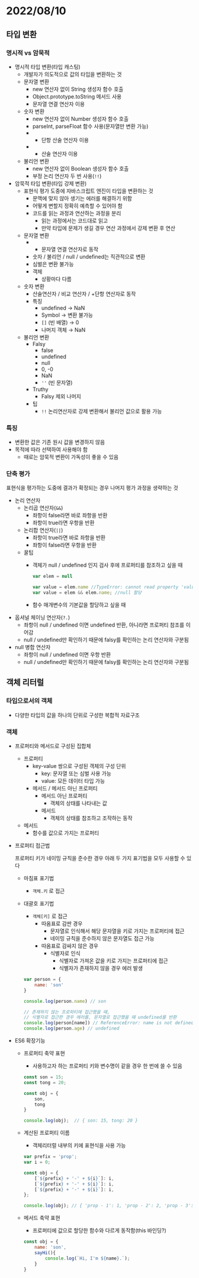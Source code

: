 # 2022/08/10

## 타입 변환

### 명시적 vs 암묵적

- 명시적 타입 변환(타입 캐스팅)
    - 개발자가 의도적으로 값의 타입을 변환하는 것
    - 문자열 변환
        - new 연산자 없이 String 생성자 함수 호출
        - Object.prototype.toString 메서드 사용
        - 문자열 연결 연산자 이용
    - 숫자 변환
        - new 연산자 없이 Number 생성자 함수 호출
        - parseInt, parseFloat 함수 사용(문자열만 변환 가능)
        - + 단항 산술 연산자 이용
        - * 산술 연산자 이용
    - 불리언 변환
        - new 연산자 없이 Boolean 생성자 함수 호출
        - 부정 논리 연산자 두 번 사용(`!!`)
- 암묵적 타입 변환(타입 강제 변환)
    - 표현식 평가 도중에 자바스크립트 엔진이 타입을 변환하는 것
        - 문맥에 맞지 않아 생기는 에러를 해결하기 위함
        - 어떻게 변할지 정확히 예측할 수 있어야 함
        - 코드를 읽는 과정과 연산하는 과정을 분리
            - 읽는 과정에서는 코드대로 읽고
            - 만약 타입에 문제가 생길 경우 연산 과정에서 강제 변환 후 연산
    - 문자열 변환
        - + 문자열 연결 연산자로 동작
        - 숫자 / 불리언 / null / undefined는 직관적으로 변환
        - 심벌은 변환 불가능
        - 객체
            - 상황마다 다름
    - 숫자 변환
        - 산술연산자 / 비교 연산자 / +단항 연산자로 동작
        - 특징
            - undefined → NaN
            - Symbol → 변환 불가능
            - `[]` (빈 배열) → 0
            - 나머지 객체 → NaN
    - 불리언 변환
        - Falsy
            - false
            - undefined
            - null
            - 0, -0
            - NaN
            - `''` (빈 문자열)
        - Truthy
            - Falsy 제외 나머지
        - 팁
            - `!!` 논리연산자로 강제 변환해서 불리언 값으로 활용 가능

### 특징

- 변환한 값은 기존 원시 값을 변경하지 않음
- 목적에 따라 선택하여 사용해야 함
    - 때로는 암묵적 변환이 가독성이 좋을 수 있음

### 단축 평가

표현식을 평가하는 도중에 결과가 확정되는 경우 나머지 평가 과정을 생략하는 것

- 논리 연산자
    - 논리곱 연산자(`&&`)
        - 좌항이 false라면 바로 좌항을 반환
        - 좌항이 true라면 우항을 반환
    - 논리합 연산자(`||`)
        - 좌항이 true라면 바로 좌항을 반환
        - 좌항이 false라면 우항을 반환
    - 꿀팁
        - 객체가 null / undefined 인지 검사 후에 프로퍼티를 참조하고 싶을 때
            
            ```jsx
            var elem = null
            
            var value = elem.name //TypeError: cannot read property 'value' of null
            var value = elem && elem.name; //null 할당
            ```
            
        - 함수 매개변수의 기본값을 할당하고 싶을 때
- 옵셔널 체이닝 연산자(`?.`)
    - 좌항이 null / undefined 이면 undefined 반환, 아니라면 프로퍼티 참조를 이어감
    - null / undefined만 확인하기 때문에 falsy를 확인하는 논리 연산자와 구분됨
- null 병합 연산자
    - 좌항이 null / undefined 이면 우항 반환
    - null / undefined만 확인하기 때문에 falsy를 확인하는 논리 연산자와 구분됨
    

## 객체 리터럴

### 타입으로서의 객체

- 다양한 타입의 값을 하나의 단위로 구성한 복합적 자료구조

### 객체

- 프로퍼티와 메서드로 구성된 집합체
    - 프로퍼티
        - key-value 쌍으로 구성된 객체의 구성 단위
            - key: 문자열 또는 심벌 사용 가능
            - value: 모든 데이터 타입 가능
        - 메서드 / 메서드 아닌 프로퍼티
            - 메서드 아닌 프로퍼티
                - 객체의 상태를 나타내는 값
            - 메서드
                - 객체의 상태를 참조하고 조작하는 동작
    - 메서드
        - 함수를 값으로 가지는 프로퍼티
- 프로퍼티 접근법
    
    프로퍼티 키가 네이밍 규칙을 준수한 경우 아래 두 가지 표기법을 모두 사용할 수 있다
    
    - 마침표 표기법
        - `객체.키` 로 접근
    - 대괄호 표기법
        - `객체[키]` 로 접근
            - 따옴표로 감싼 경우
                - 문자열로 인식해서 해당 문자열을 키로 가지는 프로퍼티에 접근
                - 네이밍 규칙을 준수하지 않은 문자열도 접근 가능
            - 따옴표로 감싸지 않은 경우
                - 식별자로 인식
                    - 식별자로 가져온 값을 키로 가지는 프로퍼티에 접근
                    - 식별자가 존재하지 않을 경우 에러 발생
        
        ```jsx
        var person = {
        	name: 'son'
        }
        
        console.log(person.name) // son
        
        // 존재하지 않는 프로퍼티에 접근했을 때,
        // 식별자로 접근한 경우 에러를, 문자열로 접근했을 때 undefined를 반환
        console.log(person[name]) // ReferenceError: name is not defined
        console.log(person.age) // undefined
        ```
        
- ES6 확장기능
    - 프로퍼티 축약 표현
        - 사용하고자 하는 프로퍼티 키와 변수명이 같을 경우 한 번에 쓸 수 있음
        
        ```jsx
        const son = 15;
        const tong = 20;
        
        const obj = {
        	son,
        	tong
        }
        
        console.log(obj);  // { son: 15, tong: 20 }
        ```
        
    - 계산된 프로퍼티 이름
        - 객체리터럴 내부의 키에 표현식을 사용 가능
        
        ```jsx
        var prefix = 'prop';
        var i = 0;
        
        const obj = {
        	[`${prefix} + '-' + ${i}`]: i,
        	[`${prefix} + '-' + ${i}`]: i,
        	[`${prefix} + '-' + ${i}`]: i,
        };
        
        console.log(obj); // { 'prop - 1': 1, 'prop - 2': 2, 'prop - 3': 3 }
        ```
        
    - 메서드 축약 표현
        - 프로퍼티에 값으로 할당한 함수와 다르게 동작함(this 바인딩?)
        
        ```jsx
        const obj = {
        	name: 'son',
        	sayHi(){
        		console.log(`Hi, I'm ${name}.`);
        	}
        }
        ```